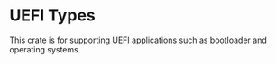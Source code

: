 # UEFI Types

This crate is for supporting UEFI applications such as bootloader and operating systems.
